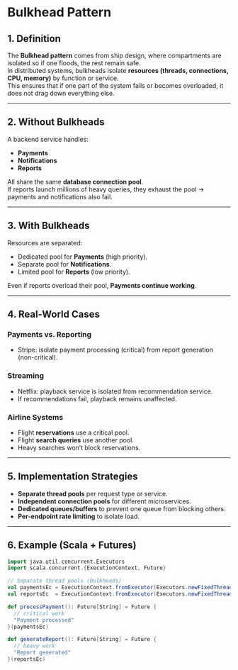 # Bulkhead Pattern

## 1. Definition
The **Bulkhead pattern** comes from ship design, where compartments are isolated so if one floods, the rest remain safe.  
In distributed systems, bulkheads isolate **resources (threads, connections, CPU, memory)** by function or service.  
This ensures that if one part of the system fails or becomes overloaded, it does not drag down everything else.

---

## 2. Without Bulkheads
A backend service handles:
- **Payments**
- **Notifications**
- **Reports**

All share the same **database connection pool**.  
If reports launch millions of heavy queries, they exhaust the pool → payments and notifications also fail.

---

## 3. With Bulkheads
Resources are separated:
- Dedicated pool for **Payments** (high priority).
- Separate pool for **Notifications**.
- Limited pool for **Reports** (low priority).

Even if reports overload their pool, **Payments continue working**.

---

## 4. Real-World Cases

### Payments vs. Reporting
- Stripe: isolate payment processing (critical) from report generation (non-critical).

### Streaming
- Netflix: playback service is isolated from recommendation service.  
- If recommendations fail, playback remains unaffected.

### Airline Systems
- Flight **reservations** use a critical pool.  
- Flight **search queries** use another pool.  
- Heavy searches won’t block reservations.

---

## 5. Implementation Strategies
- **Separate thread pools** per request type or service.
- **Independent connection pools** for different microservices.
- **Dedicated queues/buffers** to prevent one queue from blocking others.
- **Per-endpoint rate limiting** to isolate load.

---

## 6. Example (Scala + Futures)

```scala
import java.util.concurrent.Executors
import scala.concurrent.{ExecutionContext, Future}

// Separate thread pools (bulkheads)
val paymentsEc = ExecutionContext.fromExecutor(Executors.newFixedThreadPool(10))
val reportsEc  = ExecutionContext.fromExecutor(Executors.newFixedThreadPool(3))

def processPayment(): Future[String] = Future {
  // critical work
  "Payment processed"
}(paymentsEc)

def generateReport(): Future[String] = Future {
  // heavy work
  "Report generated"
}(reportsEc)
```